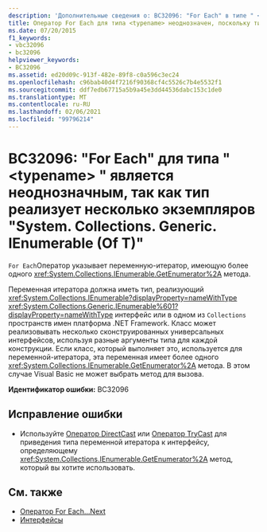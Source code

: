 ```yaml
---
description: 'Дополнительные сведения о: BC32096: "For Each" в типе " <typename> " неоднозначно, так как тип реализует несколько экземпляров "System. Collections. Generic. IEnumerable" (Of T)'
title: Оператор For Each для типа <typename> неоднозначен, поскольку тип реализует несколько экземпляров System.Collections.Generic.IEnumerable (Of T)
ms.date: 07/20/2015
f1_keywords:
- vbc32096
- bc32096
helpviewer_keywords:
- BC32096
ms.assetid: ed20d09c-913f-482e-89f8-c0a596c3ec24
ms.openlocfilehash: c96bab40d4f7216f90368cf4c5526c7b4e5532f1
ms.sourcegitcommit: ddf7edb67715a5b9a45e3dd44536dabc153c1de0
ms.translationtype: MT
ms.contentlocale: ru-RU
ms.lasthandoff: 02/06/2021
ms.locfileid: "99796214"
---
```

# <a name="bc32096-for-each-on-type-typename-is-ambiguous-because-the-type-implements-multiple-instantiations-of-systemcollectionsgenericienumerableof-t"></a>BC32096: "For Each" для типа " \<typename> " является неоднозначным, так как тип реализует несколько экземпляров "System. Collections. Generic. IEnumerable (Of T)"

`For Each`Оператор указывает переменную-итератор, имеющую более одного <xref:System.Collections.IEnumerable.GetEnumerator%2A> метода.

 Переменная итератора должна иметь тип, реализующий <xref:System.Collections.IEnumerable?displayProperty=nameWithType> <xref:System.Collections.Generic.IEnumerable%601?displayProperty=nameWithType> интерфейс или в одном из `Collections` пространств имен платформа .NET Framework. Класс может реализовывать несколько сконструированных универсальных интерфейсов, используя разные аргументы типа для каждой конструкции. Если класс, который выполняет это, используется для переменной-итератора, эта переменная имеет более одного <xref:System.Collections.IEnumerable.GetEnumerator%2A> метода. В этом случае Visual Basic не может выбрать метод для вызова.

 **Идентификатор ошибки:** BC32096

## <a name="to-correct-this-error"></a>Исправление ошибки

- Используйте [Оператор DirectCast](../operators/directcast-operator.md) или [Оператор TryCast](../operators/trycast-operator.md) для приведения типа переменной итератора к интерфейсу, определяющему <xref:System.Collections.IEnumerable.GetEnumerator%2A> метод, который вы хотите использовать.

## <a name="see-also"></a>См. также

- [Оператор For Each…Next](../statements/for-each-next-statement.md)
- [Интерфейсы](../../programming-guide/language-features/interfaces/index.md)
